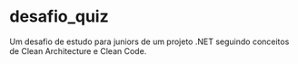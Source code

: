 # desafio_quiz
Um desafio de estudo para juniors de um projeto .NET seguindo conceitos de Clean Architecture e Clean Code. 
